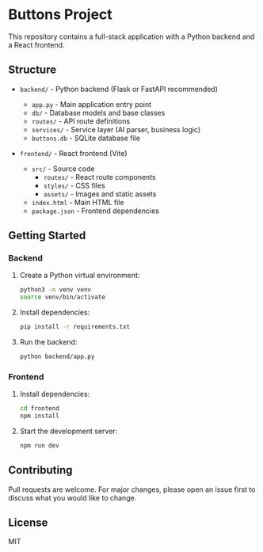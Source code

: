 # Buttons Project

This repository contains a full-stack application with a Python backend and a React frontend.

## Structure

- `backend/` - Python backend (Flask or FastAPI recommended)
  - `app.py` - Main application entry point
  - `db/` - Database models and base classes
  - `routes/` - API route definitions
  - `services/` - Service layer (AI parser, business logic)
  - `buttons.db` - SQLite database file

- `frontend/` - React frontend (Vite)
  - `src/` - Source code
    - `routes/` - React route components
    - `styles/` - CSS files
    - `assets/` - Images and static assets
  - `index.html` - Main HTML file
  - `package.json` - Frontend dependencies

## Getting Started

### Backend
1. Create a Python virtual environment:
   ```bash
   python3 -m venv venv
   source venv/bin/activate
   ```
2. Install dependencies:
   ```bash
   pip install -r requirements.txt
   ```
3. Run the backend:
   ```bash
   python backend/app.py
   ```

### Frontend
1. Install dependencies:
   ```bash
   cd frontend
   npm install
   ```
2. Start the development server:
   ```bash
   npm run dev
   ```

## Contributing
Pull requests are welcome. For major changes, please open an issue first to discuss what you would like to change.

## License
MIT
